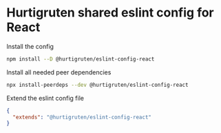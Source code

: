 # Hurtigruten shared eslint config for React

Install the config

```sh
npm install --D @hurtigruten/eslint-config-react
```

Install all needed peer dependencies

```sh
npx install-peerdeps --dev @hurtigruten/eslint-config-react
```

Extend the eslint config file

```json
{
  "extends": "@hurtigruten/eslint-config-react"
}
```
